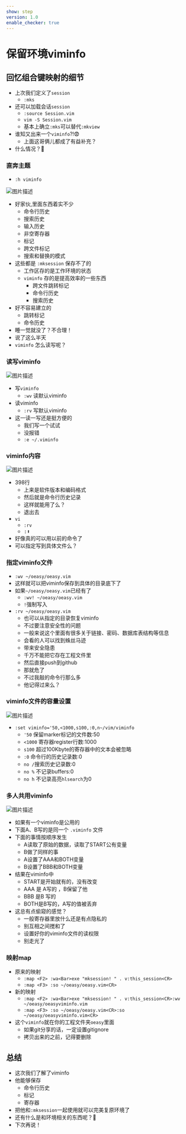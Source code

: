 ```yaml
---
show: step
version: 1.0
enable_checker: true
---
```


# 保留环境viminfo

## 回忆组合键映射的细节

- 上次我们定义了`session`
	- `:mks`
- 还可以加载会话`session`
	- `:source Session.vim`
	- `vim -S Session.vim`
    - 基本上确立`:mks`可以替代`:mkview`
- 谁知又出来一个`viminfo`?!😨
    - 上面这哥俩儿都成了有益补充？
- 什么情况？🤔

### 直奔主题

- `:h viminfo`

![图片描述](https://doc.shiyanlou.com/courses/uid1190679-20210726-1627265544162)

- 好家伙,里面东西着实不少
	- 命令行历史
	- 搜索历史
	- 输入历史
	- 非空寄存器
	- 标记
	- 跨文件标记
	- 搜索和替换的模式
- 这些都是 `:mksession` 保存不了的
	- 工作区存的是工作环境的状态
	- `viminfo` 存的是提高效率的一些东西
		- 跨文件跳转标记
		- 命令行历史
		- 搜索历史
- 好不容易建立的
    - 跳转标记
    - 命令历史
- 睡一觉就没了？不合理！
- 说了这么半天
- `viminfo` 怎么读写呢？

### 读写viminfo

![图片描述](https://doc.shiyanlou.com/courses/uid1190679-20210726-1627266636366)

- 写`viminfo`
	- `:wv` 读默认viminfo
- 读viminfo
	- `:rv` 写默认viminfo
- 这一读一写还是挺方便的
    - 我们写一个试试
    - 没报错
    - `:e ~/.viminfo`

### viminfo内容

![图片描述](https://doc.shiyanlou.com/courses/uid1190679-20210726-1627271329949)

- 398行
    - 上来是软件版本和编码格式
    - 然后就是命令行历史记录
    - 这样就能用了么？
    - 退出去
- `vi`
	- `:rv`
	- <kbd>:</kbd><kbd>⬆️</kbd>
- 好像真的可以用以前的命令了
- 可以指定写到具体文件么？

### 指定viminfo文件

- `:wv ~/oeasy/oeasy.vim`
-  这样就可以把viminfo保存到具体的目录底下了
-  如果`~/oeasy/oeasy.vim`已经有了
	- `:wv! ~/oeasy/oeasy.vim`
	- `!`强制写入
-  `:rv ~/oeasy/oeasy.vim`
    -  也可以从指定的目录恢复viminfo
    -  不过要注意安全性的问题
    -  一般来说这个里面有很多关于链接、密码、数据库表结构等信息
    -  会看的人可以找到蛛丝马迹
    -  带来安全隐患
    -  千万不能把它存在工程文件里
    -  然后直接push到github 
    -  那就危了
    -  不过我敲的命令行那么多
    -  他记得过来么？

### viminfo文件的容量设置

![图片描述](https://doc.shiyanlou.com/courses/uid1190679-20210726-1627277732348)

- `:set viminfo='50,<1000,s100,:0,n~/vim/viminfo`
    - `'50` 保留marker标记的文件数:50
    - `<1000` 寄存器register行数:1000
    - `s100` 超过100Kbyte的寄存器中的文本会被忽略
    - `:0` 命令行的历史记录数:0
    - `no /`搜索历史记录数:0
    - `no %` 不记录buffers:0
    - `no h` 不记录高亮`hlsearch`为0

### 多人共用viminfo

![图片描述](https://doc.shiyanlou.com/courses/uid1190679-20210726-1627289243595)

- 如果有一个viminfo是公用的
- 下面A、B写的是同一个 `.viminfo` 文件
- 下面的事情按顺序发生
	- A读取了原始的数据，读取了START公有变量
	- B做了同样的事
	- A设置了AAA和BOTH变量
	- B设置了BBB和BOTH变量
- 结果在viminfo中
	- START是开始就有的，没有改变
	- AAA 是 A写的 ，B保留了他
	- BBB 是B 写的
	- BOTH是B写的，A写的值被丢弃
- 这总有点偷窥的感觉？
    - 一般寄存器里放什么还是有点隐私的
    - 别互相之间搅和了
    - 设置好你的viminfo文件的读权限
    - 别走光了

### 映射map

- 原来的映射
	- `:map <F2> :wa<Bar>exe "mksession! " . v:this_session<CR>`
	- `:map <F3> :so ~/oeasy/oeasy.vim<CR>`
- 新的映射
	- `:map <F2> :wa<Bar>exe "mksession! " . v:this_session<CR>:wv ~/oeasy/oeasyviminfo.vim`
	- `:map <F3> :so ~/oeasy/oeasy.vim<CR>:so ~/oeasy/oeasyviminfo.vim<CR>`
- 这个`viminfo`就在你的工程文件夹`oeasy`里面
    - 如果git分享的话，一定设置gitignore
    - 拷贝出来的之前，记得要删除

## 总结

- 这次我们了解了viminfo
- 他能够保存
	- 命令行历史
	- 标记
	- 寄存器
- 把他和`:mksession`一起使用就可以完美复原环境了
- 还有什么是和环境相关的东西呢？🤔
- 下次再说！





